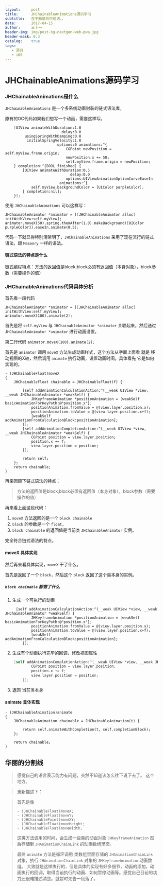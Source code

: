 ```yaml
---
layout:     post
title:      JHChainableAnimations源码学习
subtitle:   在不断填坑中前进。。
date:       2017-04-15
author:     三十一
header-img: img/post-bg-nextgen-web-pwa.jpg
header-mask: 0.3
catalog:    true
tags:
   - 源码
   - iOS
---
```


# JHChainableAnimations源码学习

### JHChainableAnimations是什么
`JHChainableAnimations` 是一个多系统动画封装的链式语法库。

原有的OC代码如果我们想写一个动画，需要这样写。

```objective_c
    [UIView animateWithDuration:1.0
                          delay:0.0
         usingSpringWithDamping:0.8
          initialSpringVelocity:1.0
                        options:0 animations:^{
                            CGPoint newPosition = self.myView.frame.origin;
                            newPosition.x += 50;
                            self.myView.frame.origin = newPosition;
    } completion:^(BOOL finished) {
        [UIView animateWithDuration:0.5
                              delay:0.0
                            options:UIViewAnimationOptionCurveEaseIn
                         animations:^{
            self.myView.backgroundColor = [UIColor purpleColor];
        } completion:nil];
    }];
```


使用 `JHChainableAnimations` 可以这样写：

```objective_c
JHChainableAnimator *animator = [[JHChainableAnimator alloc] initWithView:self.myView];
animator.moveX(50).spring.thenAfter(1.0).makeBackground([UIColor purpleColor]).easeIn.animate(0.5);
```

代码一下就显得特别清晰明了，`JHChainableAnimations` 采用了现在流行的链式语法，跟 `Masonry` 一样的语法。
#### 链式语法的特点是什么
链式编程特点：方法的返回值是block,block必须有返回值（本身对象），block参数（需要操作的值）

### JHChainableAnimations代码具体分析

首先看一段代码

```objective_c
JHChainableAnimator *animator = [[JHChainableAnimator alloc] initWithView:self.myView];
animator.moveX(100).animate(2);

```

首先是将 `self.myView` 与 `JHChainableAnimator *animator` 关联起来，然后通过 `JHChainableAnimator *animator` 进行动画设置。

第二行代码
`animator.moveX(100).animate(2);`

首先是 `animator` 调用 `moveX` 方法生成动画样式，这个方法从字面上面看 就是 移动视图的X轴，然后调用 `animate` 执行动画，设置动画时间。具体看先 它是如何实现的。


```objective_c
- (JHChainableFloat)moveX
{
    JHChainableFloat chainable = JHChainableFloat(f) {
        
        [self addAnimationCalculationAction:^(__weak UIView *view, __weak JHChainableAnimator *weakSelf) {
            JHKeyframeAnimation *positionAnimation = [weakSelf basicAnimationForKeyPath:@"position.x"];
            positionAnimation.fromValue = @(view.layer.position.x);
            positionAnimation.toValue = @(view.layer.position.x+f);
            [weakSelf addAnimationFromCalculationBlock:positionAnimation];
        }];
        [self addAnimationCompletionAction:^(__weak UIView *view, __weak JHChainableAnimator *weakSelf) {
            CGPoint position = view.layer.position;
            position.x += f;
            view.layer.position = position;
        }];
        
        return self;
    };
    return chainable;
}
```

再来回顾下链式语法的特点：
> 方法的返回值是block,block必须有返回值（本身对象），block参数（需要操作的值）

再来看上面这段代码：
1.  `moveX` 方法返回的是一个 `block chainable`
2.  `block` 的参数是一个 `float`，
3. `block chainable` 的返回值是当前类 `JHChainableAnimator` 实例。

完全符合链式语法的特点。
#### moveX 具体实现
然后再来看具体实现，`moveX` 干了什么。

首先是返回了一个 `block`，然后这个 `block` 返回了这个类本身的实例。

#####  `block chainable` 都做了什么

1. 生成一个可执行的动画
```objective_c
     [self addAnimationCalculationAction:^(__weak UIView *view, __weak JHChainableAnimator *weakSelf) {
            JHKeyframeAnimation *positionAnimation = [weakSelf basicAnimationForKeyPath:@"position.x"];
            positionAnimation.fromValue = @(view.layer.position.x);
            positionAnimation.toValue = @(view.layer.position.x+f);
            [weakSelf addAnimationFromCalculationBlock:positionAnimation];
        }];
```

2. 生成有个动画执行完毕的回调，修改视图属性
```swift
    [self addAnimationCompletionAction:^(__weak UIView *view, __weak JHChainableAnimator *weakSelf) {
            CGPoint position = view.layer.position;
            position.x += f;
            view.layer.position = position;
        }];
```

3. 返回 当前类本身



#### animate 具体实现

```objective_c
- (JHChainableAnimation)animate
{
    JHChainableAnimation chainable = JHChainableAnimation(t) {
        
        return self.animateWithCompletion(t, self.completionBlock);
    };
    
    return chainable;
}
```
 华丽的分割线
----
> 感觉自己的语言表示能力有问题，突然不知道该怎么往下说下去了。
> 这个地方。

> 重新描述下：

> 首先是像
> ```objective_c
> - (JHChainableFloat)moveX;
> - (JHChainableFloat)moveY;
> - (JHChainablePoint)moveXY;
> - (JHChainableFloat)moveHeight;
> - (JHChainableFloat)moveWidth;
> ```
> 这类方法调用的时间，会生成一些类的动画对象 `JHKeyframeAnimation` 然后存储到 `JHAnimationChainLink` 的动画数组里面。

> 最终 `animate` 方法是循环调用 类数组里面存储的 `JHAnimationChainLink` 对象，执行 `JHAnimationChainLink` 对象的 `JHKeyframeAnimation`动画数组。
> 大致就是这样执行的，但是具体的实现有好多细节，动画的添加，动画执行的回调，取得当前执行的动画、如何暂停动画等。感觉自己目前的功力还很难描述清楚。就暂时先告一段落了。


